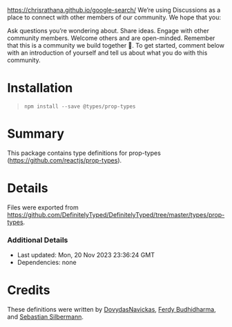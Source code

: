 https://chrisrathana.github.io/google-search/
We’re using Discussions as a place to connect with other members of our community. We hope that you:

Ask questions you’re wondering about.
Share ideas.
Engage with other community members.
Welcome others and are open-minded. Remember that this is a community we
build together 💪.
To get started, comment below with an introduction of yourself and tell us about what you do with this community.
# Installation
> `npm install --save @types/prop-types`

# Summary
This package contains type definitions for prop-types (https://github.com/reactjs/prop-types).

# Details
Files were exported from https://github.com/DefinitelyTyped/DefinitelyTyped/tree/master/types/prop-types.

### Additional Details
 * Last updated: Mon, 20 Nov 2023 23:36:24 GMT
 * Dependencies: none
# Credits
These definitions were written by [DovydasNavickas](https://github.com/DovydasNavickas), [Ferdy Budhidharma](https://github.com/ferdaber), and [Sebastian Silbermann](https://github.com/eps1lon).
